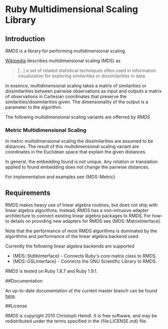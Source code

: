 # Ruby Multidimensional Scaling Library

## Introduction

*RMDS* is a library for performing multidimensional scaling. 

[Wikipedia][wiki_mds] describes multidimensional scaling (MDS) as
> [...] a set of related statistical techniques often used in information 
> visualization for exploring similarities or dissimilarities in data.

In essence, multidimensional scaling takes a matrix of similarities or dissimilarities between pairwise observations as input and outputs a matrix of observations in Cartesian coordinates that preserve the similarities/dissimilarities given. The dimensionality of the output is a parameter to the algorithm.

The following multidimensional scaling variants are offerred by *RMDS*

### Metric Multidimensional Scaling

In metric multidimensional scaling the dissimilarities are assumed to be distances. The result of this multidimensional scaling variant are coordinates in the Euclidean space that explain the given distances.

In general, the embedding found is not unique. Any rotation or translation applied to found embedding does not change the pairwise distances.

For implementation and examples see {MDS::Metric}

[wiki_mds]: http://en.wikipedia.org/wiki/Multidimensional_scaling "Wikipedia - Multidimensional Scaling"

## Requirements

RMDS makes heavy use of linear algebra routines, but does not ship with linear algebra algorithms. Instead, RMDS has a non-intrusive adapter architecture to connect existing linear algebra packages to RMDS. For how-to details on providing new adapters for RMDS see {MDS::MatrixInterface}.

Note that the performance of most RMDS algorithms is dominated by the algorithms and performance of the linear algebra backend used. 

Currently the following linear algebra backends are supported

- {MDS::StdlibInterface} - Connects Ruby's core matrix class to RMDS.
- {MDS::GSLInterface} - Connects the GNU Scientific Library to RMDS.

*RMDS* is tested on Ruby 1.8.7 and Ruby 1.9.1.

##Documentation

An up-to-date documentation of the current master branch can be found [here](http://rdoc.info/github/cheind/rmds/master/frames).

##License

*RMDS* is copyright 2010 Christoph Heindl. It is free software, and may be redistributed under the terms specified in the {file:LICENSE.md} file.
